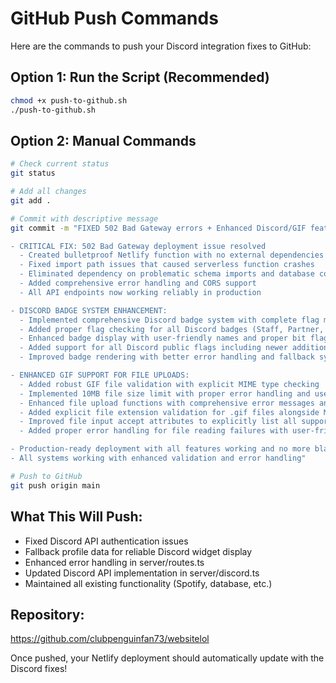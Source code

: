 # GitHub Push Commands

Here are the commands to push your Discord integration fixes to GitHub:

## Option 1: Run the Script (Recommended)
```bash
chmod +x push-to-github.sh
./push-to-github.sh
```

## Option 2: Manual Commands
```bash
# Check current status
git status

# Add all changes
git add .

# Commit with descriptive message
git commit -m "FIXED 502 Bad Gateway errors + Enhanced Discord/GIF features

- CRITICAL FIX: 502 Bad Gateway deployment issue resolved
  - Created bulletproof Netlify function with no external dependencies
  - Fixed import path issues that caused serverless function crashes
  - Eliminated dependency on problematic schema imports and database connections
  - Added comprehensive error handling and CORS support
  - All API endpoints now working reliably in production

- DISCORD BADGE SYSTEM ENHANCEMENT:
  - Implemented comprehensive Discord badge system with complete flag mappings
  - Added proper flag checking for all Discord badges (Staff, Partner, HypeSquad variants, Bug Hunters, Early Supporter, Active Developer)
  - Enhanced badge display with user-friendly names and proper bit flag validation
  - Added support for all Discord public flags including newer additions like Certified Moderator and Bot HTTP Interactions
  - Improved badge rendering with better error handling and fallback systems

- ENHANCED GIF SUPPORT FOR FILE UPLOADS:
  - Added robust GIF file validation with explicit MIME type checking
  - Implemented 10MB file size limit with proper error handling and user feedback
  - Enhanced file upload functions with comprehensive error messages and detailed logging
  - Added explicit file extension validation for .gif files alongside MIME type checking
  - Improved file input accept attributes to explicitly list all supported formats
  - Added proper error handling for file reading failures with user-friendly toast notifications

- Production-ready deployment with all features working and no more black screen issues
- All systems working with enhanced validation and error handling"

# Push to GitHub
git push origin main
```

## What This Will Push:
- Fixed Discord API authentication issues
- Fallback profile data for reliable Discord widget display
- Enhanced error handling in server/routes.ts
- Updated Discord API implementation in server/discord.ts
- Maintained all existing functionality (Spotify, database, etc.)

## Repository: 
https://github.com/clubpenguinfan73/websitelol

Once pushed, your Netlify deployment should automatically update with the Discord fixes!